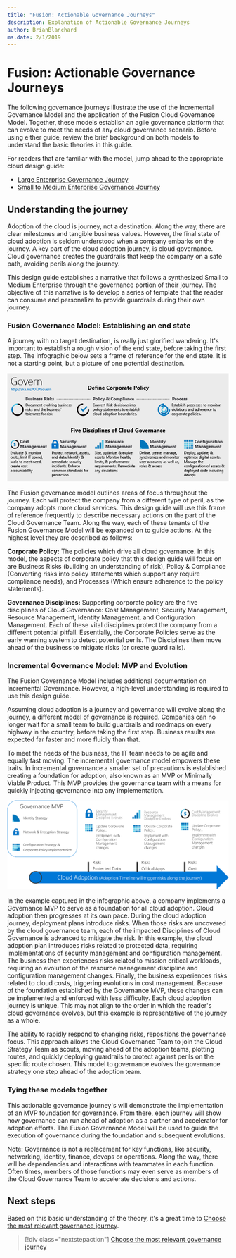 ```yaml
---
title: "Fusion: Actionable Governance Journeys"
description: Explanation of Actionable Governance Journeys
author: BrianBlanchard
ms.date: 2/1/2019
---
```


# Fusion: Actionable Governance Journeys

The following governance journeys illustrate the use of the Incremental Governance Model and the application of the Fusion Cloud Governance Model. Together, these models establish an agile governance platform that can evolve to meet the needs of any cloud governance scenario. Before using either guide, review the brief background on both models to understand the basic theories in this guide.

For readers that are familiar with the model, jump ahead to the appropriate cloud design guide:
* [Large Enterprise Governance Journey](./large-enterprise/overview.md)
* [Small to Medium Enterprise Governance Journey](./small-to-medium-enterprise/overview.md)

## Understanding the journey

Adoption of the cloud is journey, not a destination. Along the way, there are clear milestones and tangible business values. However, the final state of cloud adoption is seldom understood when a company embarks on the journey. A key part of the cloud adoption journey, is cloud governance. Cloud governance creates the guardrails that keep the company on a safe path, avoiding perils along the journey.

This design guide establishes a narrative that follows a synthesized Small to Medium Enterprise through the governance portion of their journey. The objective of this narrative is to develop a series of template that the reader can consume and personalize to provide guardrails during their own journey.

### Fusion Governance Model: Establishing an end state

A journey with no target destination, is really just glorified wandering. It's important to establish a rough vision of the end state, before taking the first step. The infographic below sets a frame of reference for the end state. It is not a starting point, but a picture of one potential destination.

![Fusion Governance Model Infographic](../../_images/operational-transformation-govern-highres.png)

The Fusion governance model outlines areas of focus throughout the journey. Each will protect the company from a different type of peril, as the company adopts more cloud services. This design guide will use this frame of reference frequently to describe necessary actions on the part of the Cloud Governance Team. Along the way, each of these tenants of the Fusion Governance Model will be expanded on to guide actions. At the highest level they are described as follows:

**Corporate Policy:** The policies which drive all cloud governance. In this model, the aspects of corporate policy that this design guide will focus on are Business Risks (building an understanding of risk), Policy & Compliance (Converting risks into policy statements which support any require compliance needs), and Processes (Which ensure adherence to the policy statements).

**Governance Disciplines:** Supporting corporate policy are the five disciplines of Cloud Governance: Cost Management, Security Management, Resource Management, Identity Management, and Configuration Management. Each of these vital disciplines protect the company from a different potential pitfall. 
Essentially, the Corporate Policies serve as the early warning system to detect potential perils. The Disciplines then move ahead of the business to mitigate risks (or create guard rails).

### Incremental Governance Model: MVP and Evolution

The Fusion Governance Model includes additional documentation on Incremental Governance. However, a high-level understanding is required to use this design guide.

Assuming cloud adoption is a journey and governance will evolve along the journey, a different model of governance is required. Companies can no longer wait for a small team to build guardrails and roadmaps on every highway in the country, before taking the first step. Business results are expected far faster and more fluidly than that.

To meet the needs of the business, the IT team needs to be agile and equally fast moving. The incremental governance model empowers these traits. In incremental governance a smaller set of precautions is established creating a foundation for adoption, also known as an MVP or Minimally Viable Product. This MVP provides the governance team with a means for quickly injecting governance into any implementation. 

![Example of Incremental Governance evolutions](../../_images/governance/incremental-governance-example.png)

In the example captured in the infographic above, a company implements a Governance MVP to serve as a foundation for all cloud adoption. Cloud adoption then progresses at its own pace. During the cloud adoption journey, deployment plans introduce risks. When those risks are uncovered by the cloud governance team, each of the impacted Disciplines of Cloud Governance is advanced to mitigate the risk. In this example, the cloud adoption plan introduces risks related to protected data, requiring implementations of security management and configuration management. The business then experiences risks related to mission critical workloads, requiring an evolution of the resource management discipline and configuration management changes. Finally, the business experiences risks related to cloud costs, triggering evolutions in cost management. Because of the foundation established by the Governance MVP, these changes can be implemented and enforced with less difficulty. Each cloud adoption journey is unique. This may not align to the order in which the reader's cloud governance evolves, but this example is representative of the journey as a whole.

The ability to rapidly respond to changing risks, repositions the governance focus. This approach allows the Cloud Governance Team to join the Cloud Strategy Team as scouts, moving ahead of the adoption teams, plotting routes, and quickly deploying guardrails to protect against perils on the specific route chosen. This model to governance evolves the governance strategy one step ahead of the adoption team.

### Tying these models together

This actionable governance journey's will demonstrate the implementation of an MVP foundation for governance. From there, each journey will show how governance can run ahead of adoption as a partner and accelerator for adoption efforts. The Fusion Governance Model will be used to guide the execution of governance during the foundation and subsequent evolutions.

Note: Governance is not a replacement for key functions, like security, networking, identity, finance, devops or operations. Along the way, there will be dependencies and interactions with teammates in each function. Often times, members of those functions may even serve as members of the Cloud Governance Team to accelerate decisions and actions.

## Next steps

Based on this basic understanding of the theory, it's a great time to [Choose the most relevant governance journey](choose-a-governance-journey.md).

> [!div class="nextstepaction"]
> [Choose the most relevant governance journey](choose-a-governance-journey.md)